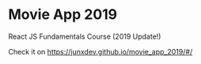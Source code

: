 # Movie App 2019

React JS Fundamentals Course (2019 Update!)

Check it on https://junxdev.github.io/movie_app_2019/#/
